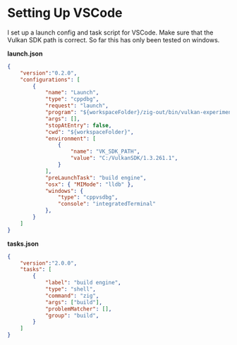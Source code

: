 # Setting Up VSCode

I set up a launch config and task script for VSCode.  Make sure that the Vulkan SDK path is correct.  So far this has only been tested on windows.

**launch.json**

```json
{
    "version":"0.2.0",
    "configurations": [    
        {
            "name": "Launch",
            "type": "cppdbg",
            "request": "launch",
            "program": "${workspaceFolder}/zig-out/bin/vulkan-experiments",
            "args": [],
            "stopAtEntry": false,
            "cwd": "${workspaceFolder}",
            "environment": [
                {
                    "name": "VK_SDK_PATH",
                    "value": "C:/VulkanSDK/1.3.261.1",
                }
            ],
            "preLaunchTask": "build engine",
            "osx": { "MIMode": "lldb" },
            "windows": {
                "type": "cppvsdbg",
                "console": "integratedTerminal"
            },
        }
    ]
}
```

**tasks.json**

```json
{
    "version":"2.0.0",
    "tasks": [
        {
            "label": "build engine",
            "type": "shell",
            "command": "zig",
            "args": ["build"],
            "problemMatcher": [],
            "group": "build",
        }
    ]
}
```
